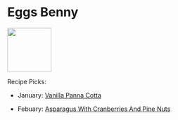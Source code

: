 # Eggs Benny

<img src="http://api.adorable.io/avatars/100/englishmuffin%40flavor.magazine" height="100" width="100" />

Recipe Picks:

- January: [Vanilla Panna Cotta](../recipe/jan/vanilla-panna-cotta.md)

- Febuary: [Asparagus With Cranberries And Pine Nuts](../recipe/feb/asparagus-with-cranberries-and-pine-nuts.md)
